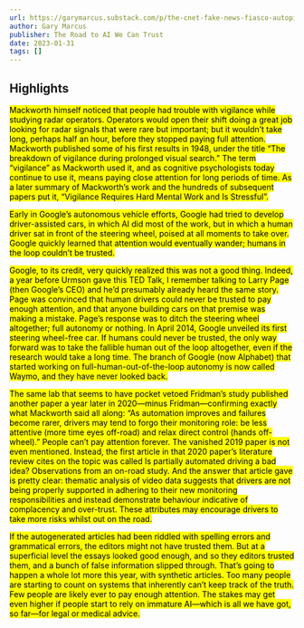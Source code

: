 ```yaml
---
url: https://garymarcus.substack.com/p/the-cnet-fake-news-fiasco-autopilot
author: Gary Marcus
publisher: The Road to AI We Can Trust
date: 2023-01-31
tags: []
---
```


## Highlights
<mark>Mackworth himself noticed that people had trouble with vigilance while studying radar operators. Operators would open their shift doing a great job looking for radar signals that were rare but important; but it wouldn’t take long, perhaps half an hour, before they stopped paying full attention. Mackworth published some of his first results in 1948, under the title “The breakdown of vigilance during prolonged visual search.” The term “vigilance” as Mackworth used it, and as cognitive psychologists today continue to use it, means paying close attention for long periods of time. As a later summary of Mackworth’s work and the hundreds of subsequent papers put it, “Vigilance Requires Hard Mental Work and Is Stressful”.</mark>

<mark>Early in Google’s autonomous vehicle efforts, Google had tried to develop driver-assisted cars, in which AI did most of the work, but in which a human driver sat in front of the steering wheel, poised at all moments to take over. Google quickly learned that attention would eventually wander; humans in the loop couldn’t be trusted.</mark>

<mark>Google, to its credit, very quickly realized this was not a good thing. Indeed, a year before Urmson gave this TED Talk, I remember talking to Larry Page (then Google’s CEO) and he’d presumably already heard the same story. Page was convinced that human drivers could never be trusted to pay enough attention, and that anyone building cars on that premise was making a mistake. Page’s response was to ditch the steering wheel altogether; full autonomy or nothing. In April 2014, Google unveiled its first steering wheel-free car. If humans could never be trusted, the only way forward was to take the fallible human out of the loop altogether, even if the research would take a long time. The branch of Google (now Alphabet) that started working on full-human-out-of-the-loop autonomy is now called Waymo, and they have never looked back.</mark>

<mark>The same lab that seems to have pocket vetoed Fridman’s study published another paper a year later in 2020—minus Fridman—confirming exactly what Mackworth said all along: “As automation improves and failures become rarer, drivers may tend to forgo their monitoring role: be less attentive (more time eyes off-road) and relax direct control (hands off-wheel).” People can’t pay attention forever. The vanished 2019 paper is not even mentioned. Instead, the first article in that 2020 paper’s literature review cites on the topic was called Is partially automated driving a bad idea? Observations from an on-road study. And the answer that article gave is pretty clear: thematic analysis of video data suggests that drivers are not being properly supported in adhering to their new monitoring responsibilities and instead demonstrate behaviour indicative of complacency and over-trust. These attributes may encourage drivers to take more risks whilst out on the road.</mark>

<mark>If the autogenerated articles had been riddled with spelling errors and grammatical errors, the editors might not have trusted them. But at a superficial level the essays looked good enough, and so they editors trusted them, and a bunch of false information slipped through. That’s going to happen a whole lot more this year, with synthetic articles. Too many people are starting to count on systems that inherently can’t keep track of the truth. Few people are likely ever to pay enough attention. The stakes may get even higher if people start to rely on immature AI—which is all we have got, so far—for legal or medical advice.</mark>

